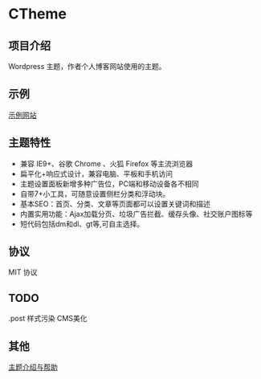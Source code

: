 # CTheme

## 项目介绍

Wordpress 主题，作者个人博客网站使用的主题。

## 示例

[示例网站](http://www.chenjianhang.com/)


## 主题特性

* 兼容 IE9+、谷歌 Chrome 、火狐 Firefox 等主流浏览器
* 扁平化+响应式设计，兼容电脑、平板和手机访问
* 主题设置面板新增多种广告位，PC端和移动设备各不相同
* 自带7+小工具，可随意设置侧栏分类和浮动块。
* 基本SEO：首页、分类、文章等页面都可以设置关键词和描述
* 内置实用功能：Ajax加载分页、垃圾广告拦截、缓存头像、社交账户图标等
* 短代码包括dm和dl、gt等,可自主选择。


## 协议

MIT 协议

## TODO

.post 样式污染
CMS美化

## 其他

[主题介绍与帮助](http://www.chenjianhang.com/1090.html)